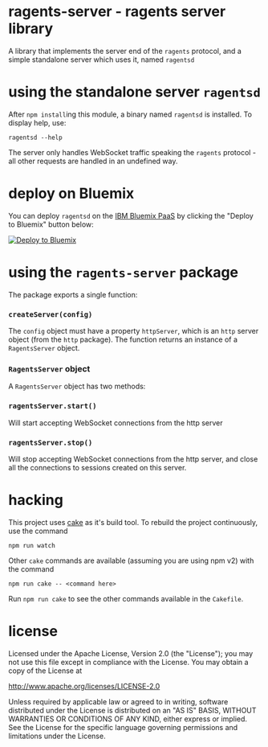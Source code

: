 ragents-server - ragents server library
================================================================================

A library that implements the server end of the `ragents` protocol, and a
simple standalone server which uses it, named `ragentsd`



using the standalone server `ragentsd`
================================================================================

After `npm install`ing this module, a binary named `ragentsd` is installed.  To
display help, use:

    ragentsd --help

The server only handles WebSocket traffic speaking the `ragents` protocol - all
other requests are handled in an undefined way.



deploy on Bluemix
================================================================================

You can deploy `ragentsd` on the [IBM Bluemix PaaS](https://bluemix.net) by
clicking the "Deploy to Bluemix" button below:

<a target="_blank" href="https://bluemix.net/deploy?repository=https://github.com/ragents/ragents-server.git">
  <img src="http://bluemix.net/deploy/button.png" alt="Deploy to Bluemix">
</a>



using the `ragents-server` package
================================================================================

The package exports a single function:

### `createServer(config)`

The `config` object must have a property `httpServer`, which is an `http`
server object (from the `http` package).  The function returns an instance
of a `RagentsServer` object.

### `RagentsServer` object

A `RagentsServer` object has two methods:

### `ragentsServer.start()`

Will start accepting WebSocket connections from the http server

### `ragentsServer.stop()`

Will stop accepting WebSocket connections from the http server, and
close all the connections to sessions created on this server.




hacking
================================================================================

This project uses [cake](http://coffeescript.org/#cake) as it's
build tool.  To rebuild the project continuously, use the command

    npm run watch

Other `cake` commands are available (assuming you are using npm v2) with
the command

    npm run cake -- <command here>

Run `npm run cake` to see the other commands available in the `Cakefile`.



license
================================================================================

Licensed under the Apache License, Version 2.0 (the "License");
you may not use this file except in compliance with the License.
You may obtain a copy of the License at

<http://www.apache.org/licenses/LICENSE-2.0>

Unless required by applicable law or agreed to in writing, software
distributed under the License is distributed on an "AS IS" BASIS,
WITHOUT WARRANTIES OR CONDITIONS OF ANY KIND, either express or implied.
See the License for the specific language governing permissions and
limitations under the License.
